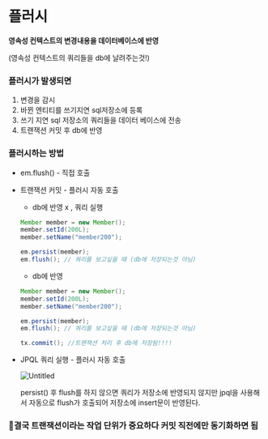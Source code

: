 # 플러시

**영속성 컨텍스트의 변경내용을 데이터베이스에 반영**

(영속성 컨텍스트의 쿼리들을 db에 날려주는것!)

### 플러시가 발생되면

1. 변경을 감시
2. 바뀐 엔티티를 쓰기지연 sql저장소에 등록
3. 쓰기 지연 sql 저장소의 쿼리들을 데이터 베이스에 전송
4. 트랜잭션 커밋 후 db에 반영

### 플러시하는 방법

- em.flush() - 직접 호출
- 트랜잭션 커밋 - 플러시 자동 호출
    - db에 반영 x , 쿼리 실행
    
    ```java
    Member member = new Member();
    member.setId(200L);
    member.setName("member200");
    
    em.persist(member);
    em.flush(); // 쿼리를 보고싶을 때 (db에 저장되는것 아님)
    ```
    
    - db에 반영
    
    ```java
    Member member = new Member();
    member.setId(200L);
    member.setName("member200");
    
    em.persist(member);
    em.flush(); // 쿼리를 보고싶을 때 (db에 저장되는것 아님)
    
    tx.commit(); //트랜잭션 처리 후 db에 저장됨!!!!
    ```
    
- JPQL 쿼리 실행 - 플러시 자동 호출
    
    ![Untitled](https://s3-us-west-2.amazonaws.com/secure.notion-static.com/e7c1c660-36a3-48c4-a09d-16835f8fe8f7/Untitled.png)
    
    persist() 후 flush를 하지 않으면 쿼리가 저장소에 반영되지 않지만 jpql을 사용해서 자동으로 flush가 호출되어 저장소에 insert문이 반영된다.
    

### 📍결국 트랜잭션이라는 작업 단위가 중요하다 커밋 직전에만 동기화하면 됨
